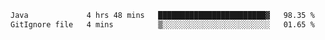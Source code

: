 <!--START_SECTION:waka-->

```txt
Java             4 hrs 48 mins   ████████████████████████▓   98.35 %
GitIgnore file   4 mins          ▒░░░░░░░░░░░░░░░░░░░░░░░░   01.65 %
```

<!--END_SECTION:waka-->
